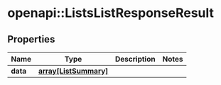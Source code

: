 # openapi::ListsListResponseResult

## Properties
Name | Type | Description | Notes
------------ | ------------- | ------------- | -------------
**data** | [**array[ListSummary]**](ListSummary.md) |  | 


